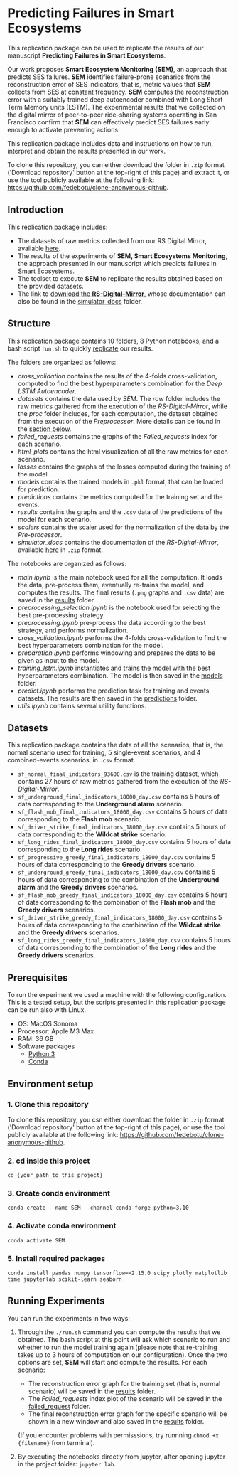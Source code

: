 # Predicting Failures in Smart Ecosystems

This replication package can be used to replicate the results of our manuscript **Predicting Failures in Smart Ecosystems**.

Our work proposes **Smart Ecosystem Monitoring (SEM)**, an approach that predicts SES failures. **SEM** identifies failure-prone scenarios from the reconstruction error of SES indicators, 
that is, metric values that **SEM** collects from SES at constant frequency. **SEM** computes the reconstruction error with a suitably trained deep autoencoder combined with Long Short-Term Memory units (LSTM). 
The experimental results that we collected on the digital mirror of peer-to-peer ride-sharing systems operating in San Francisco confirm that **SEM** can effectively predict SES failures early enough to activate preventing actions.

This replication package includes data and instructions on how to run, interpret and obtain the results presented in our work.

To clone this repository, you can either download the folder in `.zip` format ('Download repository' button at the top-right of this page) and extract it, or use the tool publicly available at the following link: https://github.com/fedebotu/clone-anonymous-github.


## Introduction

This replication package includes:

* The datasets of raw metrics collected from our RS Digital Mirror, available [here](datasets/raw).
* The results of the experiments of **SEM, Smart Ecosystems Monitoring**, the approach presented in our manuscript which predicts failures in Smart Ecosystems.
* The toolset to execute **SEM** to replicate the results obtained based on the provided datasets.
* The link to [download the **RS-Digital-Mirror**](https://drive.switch.ch/index.php/s/lpLW3YXKCTdrSuW), whose documentation can also be found in the [simulator_docs](simulator_docs) folder.


## Structure

This replication package contains 10 folders, 8 Python notebooks, and a bash script `run.sh` to quickly [replicate](#running-experiments) our results. 

The folders are organized as follows:

* *cross_validation* contains the results of the 4-folds cross-validation, computed to find the best hyperparameters combination for the *Deep LSTM Autoencoder*.
* *datasets* contains the data used by *SEM*. The *raw* folder includes the raw metrics gathered from the execution of the *RS-Digital-Mirror*, while the *proc* folder includes, for each computation, the dataset obtained from the execution of the *Preprocessor*. More details can be found in the [section below](#datasets).
* *failed_requests* contains the graphs of the *Failed_requests* index for each scenario.
* *html_plots* contains the html visualization of all the raw metrics for each scenario.
* *losses* contains the graphs of the losses computed during the training of the model.
* *models* contains the trained models in `.pkl` format, that can be loaded for prediction.
* *predictions* contains the metrics computed for the training set and the events.
* *results* contains the graphs and the `.csv` data of the predictions of the model for each scenario.
* *scalers* contains the scaler used for the normalization of the data by the *Pre-processor*.
* *simulator_docs* contains the documentation of the *RS-Digital-Mirror*, available [here](https://drive.switch.ch/index.php/s/lpLW3YXKCTdrSuW) in `.zip` format.

The notebooks are organized as follows:

* *main.ipynb* is the main notebook used for all the computation. It loads the data, pre-process them, eventually re-trains the model, and computes the results. The final results (`.png` graphs and `.csv` data) are saved in the [results](results/) folder.
* *preprocessing_selection.ipynb* is the notebook used for selecting the best pre-processing strategy.
* *preprocessing.ipynb* pre-process the data according to the best strategy, and performs normalization.
* *cross_validation.ipynb* performs the 4-folds cross-validation to find the best hyperparameters combination for the model.
* *preparation.ipynb* performs windowing and prepares the data to be given as input to the model.
* *training_lstm.ipynb* instantiates and trains the model with the best hyperparameters combination. The model is then saved in the [models](models/) folder.
* *predict.ipynb* performs the prediction task for training and events datasets. The results are then saved in the [predictions](predictions/) folder.
* *utils.ipynb* contains several utility functions.


## Datasets

This replication package contains the data of all the scenarios, that is, the normal scenario used for training, 5 single-event scenarios, and 4 combined-events scenarios, in `.csv` format.

* `sf_normal_final_indicators_93600.csv` is the training dataset, which contains 27 hours of raw metrics gathered from the execution of the *RS-Digital-Mirror*.
* `sf_underground_final_indicators_18000_day.csv` contains 5 hours of data corresponding to the **Underground alarm** scenario.
* `sf_flash_mob_final_indicators_18000_day.csv` contains 5 hours of data corresponding to the **Flash mob** scenario.
* `sf_driver_strike_final_indicators_18000_day.csv` contains 5 hours of data corresponding to the **Wildcat strike** scenario.
* `sf_long_rides_final_indicators_18000_day.csv` contains 5 hours of data corresponding to the **Long rides** scenario.
* `sf_progressive_greedy_final_indicators_18000_day.csv` contains 5 hours of data corresponding to the **Greedy drivers** scenario.
* `sf_underground_greedy_final_indicators_18000_day.csv` contains 5 hours of data corresponding to the combination of the **Underground alarm** and the **Greedy drivers** scenarios.
* `sf_flash_mob_greedy_final_indicators_18000_day.csv` contains 5 hours of data corresponding to the combination of the **Flash mob** and the **Greedy drivers** scenarios.
* `sf_driver_strike_greedy_final_indicators_18000_day.csv` contains 5 hours of data corresponding to the combination of the **Wildcat strike** and the **Greedy drivers** scenarios.
* `sf_long_rides_greedy_final_indicators_18000_day.csv` contains 5 hours of data corresponding to the combination of the **Long rides** and the **Greedy drivers** scenarios.


## Prerequisites

To run the experiment we used a machine with the following configuration. This is a tested setup, but the scripts presented in this replication package can be run also with Linux.

* OS: MacOS Sonoma
* Processor: Apple M3 Max
* RAM: 36 GB
* Software packages
    * [Python 3](https://www.python.org/downloads/)
    * [Conda](https://docs.anaconda.com/miniconda/miniconda-install/)


## Environment setup

### 1. Clone this repository

To clone this repository, you csn either download the folder in `.zip` format ('Download repository' button at the top-right of this page), or use the tool publicly available at the following link: https://github.com/fedebotu/clone-anonymous-github.

### 2. cd inside this project

`cd {your_path_to_this_project}`

### 3. Create conda environment

`conda create --name SEM --channel conda-forge python=3.10`

### 4. Activate conda environment

`conda activate SEM`

### 5. Install required packages

`conda install pandas numpy tensorflow==2.15.0 scipy plotly matplotlib time jupyterlab scikit-learn seaborn`


## Running Experiments

You can run the experiments in two ways:

1. Through the `./run.sh` command you can compute the results that we obtained. The bash script at this point will ask which scenario to run and whether to run the model training again (please note that re-training takes up to 3 hours of computation on our configuration). Once the two options are set, **SEM** will start and compute the results. For each scenario:
    * The reconstruction error graph for the training set (that is, normal scenario) will be saved in the [results](results/) folder.
    * The *Failed_requests* index plot of the scenario will be saved in the [failed_request](failed_requests/) folder.
    * The final reconstruction error graph for the specific scenario will be shown in a new window and also saved in the [results](results/) folder.

    (If you encounter problems with permisssions, try runnning `chmod +x {filename}` from terminal).

2. By executing the notebooks directly from jupyter, after opening jupyter in the project folder: `jupyter lab`. 
